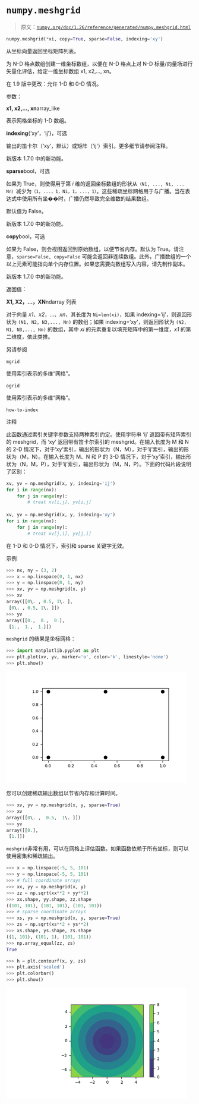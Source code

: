 # `numpy.meshgrid`

> 原文：[`numpy.org/doc/1.26/reference/generated/numpy.meshgrid.html`](https://numpy.org/doc/1.26/reference/generated/numpy.meshgrid.html)

```py
numpy.meshgrid(*xi, copy=True, sparse=False, indexing='xy')
```

从坐标向量返回坐标矩阵列表。

为 N-D 格点数组创建一维坐标数组，以便在 N-D 格点上对 N-D 标量/向量场进行矢量化评估，给定一维坐标数组 x1, x2,…, xn。

在 1.9 版中更改：允许 1-D 和 0-D 情况。

参数：

**x1, x2,…, xn**array_like

表示网格坐标的 1-D 数组。

**indexing**{‘xy’，‘ij’}，可选

输出的笛卡尔（‘xy’，默认）或矩阵（‘ij’）索引。更多细节请参阅注释。

新版本 1.7.0 中的新功能。

**sparse**bool，可选

如果为 True，则使得用于第 *i* 维的返回坐标数组的形状从`（N1, ..., Ni, ... Nn）`减少为`（1，...，1，Ni，1，...，1）`。这些稀疏坐标网格用于与广播。当在表达式中使用所有坐��时，广播仍然导致完全维数的结果数组。

默认值为 False。

新版本 1.7.0 中的新功能。

**copy**bool，可选

如果为 False，则会视图返回到原始数组，以便节省内存。默认为 True。请注意，`sparse=False, copy=False` 可能会返回非连续数组。此外，广播数组的一个以上元素可能指向单个内存位置。如果您需要向数组写入内容，请先制作副本。

新版本 1.7.0 中的新功能。

返回值：

**X1, X2，…，XN**ndarray 列表

对于向量 *x1*、*x2*，...、*xn*，其长度为 `Ni=len(xi)`，如果 indexing=’ij’，则返回形状为 `(N1, N2, N3,..., Nn)` 的数组；如果 indexing=’xy’，则返回形状为 `(N2, N1, N3,..., Nn)` 的数组，其中 *xi* 的元素重复以填充矩阵中的第一维度，*x1* 的第二维度，依此类推。

另请参阅

`mgrid`

使用索引表示的多维“网格”。

`ogrid`

使用索引表示的多维“网格”。

`how-to-index`

注释

此函数通过索引关键字参数支持两种索引约定。使用字符串 ‘ij’ 返回带有矩阵索引的 meshgrid，而 ‘xy’ 返回带有笛卡尔索引的 meshgrid。在输入长度为 M 和 N 的 2-D 情况下，对于‘xy’索引，输出的形状为（N，M），对于‘ij’索引，输出的形状为（M，N）。在输入长度为 M、N 和 P 的 3-D 情况下，对于‘xy’索引，输出形状为（N，M，P），对于‘ij’索引，输出形状为（M，N，P）。下面的代码片段说明了区别：

```py
xv, yv = np.meshgrid(x, y, indexing='ij')
for i in range(nx):
    for j in range(ny):
        # treat xv[i,j], yv[i,j]

xv, yv = np.meshgrid(x, y, indexing='xy')
for i in range(nx):
    for j in range(ny):
        # treat xv[j,i], yv[j,i] 
```

在 1-D 和 0-D 情况下，索引和 sparse 关键字无效。

示例

```py
>>> nx, ny = (3, 2)
>>> x = np.linspace(0, 1, nx)
>>> y = np.linspace(0, 1, ny)
>>> xv, yv = np.meshgrid(x, y)
>>> xv
array([[0\. , 0.5, 1\. ],
 [0\. , 0.5, 1\. ]])
>>> yv
array([[0.,  0.,  0.],
 [1.,  1.,  1.]]) 
```

`meshgrid` 的结果是坐标网格：

```py
>>> import matplotlib.pyplot as plt
>>> plt.plot(xv, yv, marker='o', color='k', linestyle='none')
>>> plt.show() 
```

![../../_images/numpy-meshgrid-1_00_00.png](img/f77edb9313db215a503300c785951127.png)

您可以创建稀疏输出数组以节省内存和计算时间。

```py
>>> xv, yv = np.meshgrid(x, y, sparse=True)
>>> xv
array([[0\. ,  0.5,  1\. ]])
>>> yv
array([[0.],
 [1.]]) 
```

`meshgrid`非常有用，可以在网格上评估函数。如果函数依赖于所有坐标，则可以使用密集和稀疏输出。

```py
>>> x = np.linspace(-5, 5, 101)
>>> y = np.linspace(-5, 5, 101)
>>> # full coordinate arrays
>>> xx, yy = np.meshgrid(x, y)
>>> zz = np.sqrt(xx**2 + yy**2)
>>> xx.shape, yy.shape, zz.shape
((101, 101), (101, 101), (101, 101))
>>> # sparse coordinate arrays
>>> xs, ys = np.meshgrid(x, y, sparse=True)
>>> zs = np.sqrt(xs**2 + ys**2)
>>> xs.shape, ys.shape, zs.shape
((1, 101), (101, 1), (101, 101))
>>> np.array_equal(zz, zs)
True 
```

```py
>>> h = plt.contourf(x, y, zs)
>>> plt.axis('scaled')
>>> plt.colorbar()
>>> plt.show() 
```

![../../_images/numpy-meshgrid-1_01_00.png](img/4138ec295c16fb3a9dc3f3194b323b1a.png)
